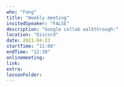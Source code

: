 ```yaml
---
who: "Fang"
title: "Weekly meeting"
invitedSpeaker: "FALSE"
description: "Google collab walkthrough:"
location: "Discord"
date: 2021-04-23
startTime: "11:00"
endTime: "12:30"
onlinemeeting: 
link: 
extra: 
lessonFolder: 
---
```

